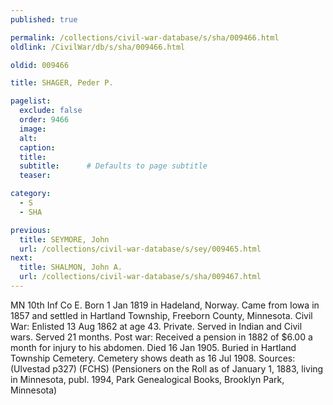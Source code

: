 ```yaml
---
published: true

permalink: /collections/civil-war-database/s/sha/009466.html
oldlink: /CivilWar/db/s/sha/009466.html

oldid: 009466

title: SHAGER, Peder P.

pagelist:
  exclude: false
  order: 9466
  image: 
  alt:
  caption:
  title:
  subtitle:      # Defaults to page subtitle
  teaser:

category: 
  - S 
  - SHA

previous:
  title: SEYMORE, John
  url: /collections/civil-war-database/s/sey/009465.html  
next:
  title: SHALMON, John A.
  url: /collections/civil-war-database/s/sha/009467.html   
---
```

MN 10th Inf Co E. Born 1 Jan 1819 in Hadeland, Norway. Came from Iowa in 1857 and settled in Hartland Township, Freeborn County, Minnesota. Civil War: Enlisted 13 Aug 1862 at age 43. Private. Served in Indian and Civil wars. Served 21 months. Post war: Received a pension in 1882 of $6.00 a month for injury to his abdomen. Died 16 Jan 1905. Buried in Hartland Township Cemetery. Cemetery shows death as 16 Jul 1908. Sources: (Ulvestad p327) (FCHS) (Pensioners on the Roll as of January 1, 1883, living in Minnesota, publ. 1994, Park Genealogical Books, Brooklyn Park, Minnesota)